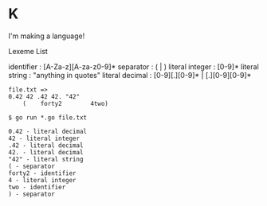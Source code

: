 # K
I'm making a language!

Lexeme List

identifier : [A-Za-z][A-za-z0-9]*
separator : ( | )
literal integer : [0-9]* 
literal string : "anything in quotes"
literal decimal : [0-9][.][0-9]* | [.][0-9][0-9]*

```
file.txt => 
0.42 42 .42 42. "42"
    (    forty2        4two)
```

```
$ go run *.go file.txt
```
```
0.42 - literal decimal
42 - literal integer
.42 - literal decimal
42. - literal decimal
"42" - literal string
( - separator
forty2 - identifier
4 - literal integer
two - identifier
) - separator
```